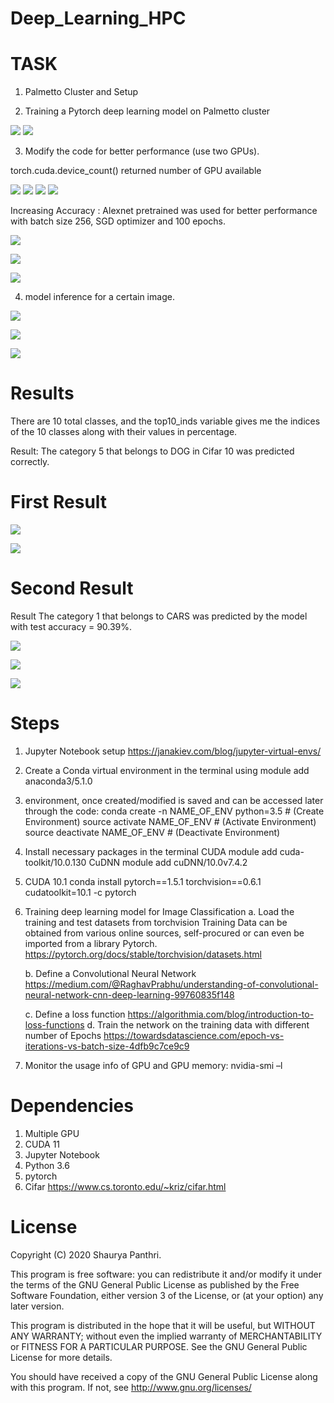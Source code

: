 # Deep_Learning_HPC

# TASK

1. Palmetto Cluster and Setup
 

2. Training a Pytorch deep learning model on Palmetto cluster

![](Images/Image/Picture1.png) ![](Images/Image/Picture2.png)


3. Modify the code for better performance (use two GPUs).

torch.cuda.device_count() returned number of GPU available

![](Images/Image/Picture3.png)
![](Images/Image/Picture4.png)
![](Images/Image/Picture5.png)
![](Images/Image/Picture6.png)


Increasing Accuracy : Alexnet pretrained was used for better performance with batch size 256, SGD optimizer and 100 epochs.


![](Images/Image/Picture7.png)

![](Images/Image/Picture8.png)

![](Images/Image/Picture9.png)

4. model inference for a certain image.


![](Images/Image/Picture10.png)

![](Images/Image/Picture11.png)

![](Images/Image/Picture12.png)
# Results
There are 10 total classes, and the top10_inds variable gives me the indices of the 10 classes along with their values in percentage.

Result: The category 5 that belongs to DOG in Cifar 10 was predicted correctly.

# First Result 


![](Images/Image/Picture13.png)

![](Images/Image/Picture14.png)


# Second Result 
Result The category 1 that belongs to CARS was predicted by the model with test accuracy = 90.39%.


![](Images/Image/Picture15.png)

![](Images/Image/Picture16.png)


![](Images/Image/Picture17.png)
# Steps
1. Jupyter Notebook setup https://janakiev.com/blog/jupyter-virtual-envs/

2. Create a Conda virtual environment in the terminal using module add anaconda3/5.1.0

3. environment, once created/modified is saved and can be accessed later through the code:
    conda create -n NAME_OF_ENV python=3.5 # (Create Environment)
    source activate NAME_OF_ENV # (Activate Environment)
    source deactivate NAME_OF_ENV # (Deactivate Environment)
    
4. Install necessary packages in the terminal
    CUDA module add cuda-toolkit/10.0.130
    CuDNN module add cuDNN/10.0v7.4.2
    
 5. CUDA 10.1
conda install pytorch==1.5.1 torchvision==0.6.1 cudatoolkit=10.1 -c pytorch

6. Training deep learning model for Image Classification
   a. Load the training and test datasets from torchvision
  Training Data can be obtained from various online sources, self-procured or can even be imported from a library
  Pytorch. https://pytorch.org/docs/stable/torchvision/datasets.html
  
    b. 	Define a Convolutional Neural Network https://medium.com/@RaghavPrabhu/understanding-of-convolutional-neural-network-cnn-deep-learning-99760835f148
  
   c. Define a loss function https://algorithmia.com/blog/introduction-to-loss-functions
   d.  Train the network on the training data with different number of Epochs https://towardsdatascience.com/epoch-vs-iterations-vs-batch-size-4dfb9c7ce9c9 


7.  Monitor the usage info of GPU and GPU memory: nvidia-smi –l


# Dependencies
1. Multiple GPU
2. CUDA 11
3. Jupyter Notebook
4. Python 3.6
5. pytorch
6. Cifar https://www.cs.toronto.edu/~kriz/cifar.html



# License
Copyright (C) 2020 Shaurya Panthri.

This program is free software: you can redistribute it and/or modify it under the terms of the GNU General Public License as published by the Free Software Foundation, either version 3 of the License, or (at your option) any later version.

This program is distributed in the hope that it will be useful, but WITHOUT ANY WARRANTY; without even the implied warranty of MERCHANTABILITY or FITNESS FOR A PARTICULAR PURPOSE. See the GNU General Public License for more details.

You should have received a copy of the GNU General Public License along with this program. If not, see http://www.gnu.org/licenses/
